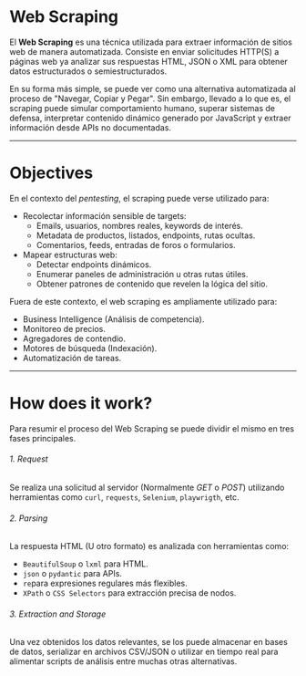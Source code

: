 # Web Scraping

El **Web Scraping** es una técnica utilizada para extraer información de sitios web de manera automatizada. Consiste en enviar solicitudes HTTP(S) a páginas web ya analizar sus respuestas HTML, JSON o XML para obtener datos estructurados o semiestructurados.

En su forma más simple, se puede ver como una alternativa automatizada al proceso de "Navegar, Copiar y Pegar". Sin embargo, llevado a lo que es, el scraping puede simular comportamiento humano, superar sistemas de defensa, interpretar contenido dinámico generado por JavaScript y extraer información desde APIs no documentadas.

---
# Objectives

En el contexto del *pentesting*, el scraping puede verse utilizado para:

- Recolectar información sensible de targets:
	- Emails, usuarios, nombres reales, keywords de interés.
	- Metadata de productos, listados, endpoints, rutas ocultas.
	- Comentarios, feeds, entradas de foros o formularios.
- Mapear estructuras web:
	- Detectar endpoints dinámicos.
	- Enumerar paneles de administración u otras rutas útiles.
	- Obtener patrones de contenido que revelen la lógica del sitio.

Fuera de este contexto, el web scraping es ampliamente utilizado para:

- Business Intelligence (Análisis de competencia).
- Monitoreo de precios.
- Agregadores de contendio.
- Motores de búsqueda (Indexación).
- Automatización de tareas.

---
# How does it work? 

Para resumir el proceso del Web Scraping se puede dividir el mismo en tres fases principales.
###### 1. Request

Se realiza una solicitud al servidor (Normalmente *GET* o *POST*) utilizando herramientas como `curl`, `requests`, `Selenium`, `playwrigth`, etc.
###### 2. Parsing

La respuesta HTML (U otro formato) es analizada con herramientas como:

- `BeautifulSoup` o `lxml` para HTML.
- `json` o `pydantic` para APIs.
- `re`para expresiones regulares más flexibles.
- `XPath` o `CSS Selectors` para extracción precisa de nodos.
###### 3. Extraction and Storage

Una vez obtenidos los datos relevantes, se los puede almacenar en bases de datos, serializar en archivos CSV/JSON o utilizar en tiempo real para alimentar scripts de análisis entre muchas otras alternativas.